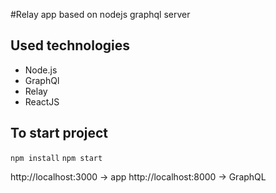 #Relay app based on nodejs graphql server

## Used technologies

* Node.js
* GraphQl
* Relay
* ReactJS

## To start project

`npm install`
`npm start`

http://localhost:3000 -> app
http://localhost:8000 -> GraphQL

